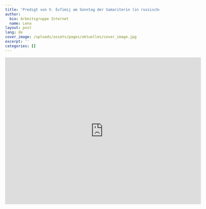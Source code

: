 ```yaml
---
title: 'Predigt von V. Evfimij am Sonntag der Samariterin (in russischer Sprache)'
author:
  bio: Arbeitsgruppe Internet
  name: Lena
layout: post
lang: de
cover_image: /uploads/assets/pages/aktuelles/cover_image.jpg
excerpt: ''
categories: []
---
```

<iframe src="https://player.vimeo.com/video/168606232" width="640" height="480" frameborder="0" allowfullscreen></iframe>
